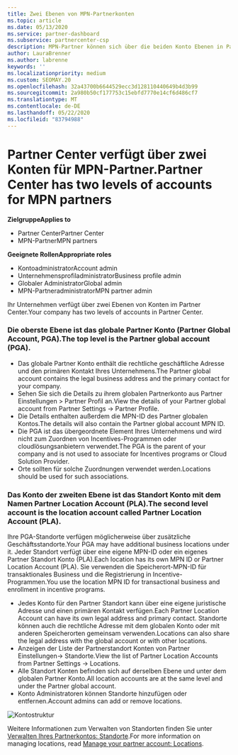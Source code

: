 ```yaml
---
title: Zwei Ebenen von MPN-Partnerkonten
ms.topic: article
ms.date: 05/13/2020
ms.service: partner-dashboard
ms.subservice: partnercenter-csp
description: MPN-Partner können sich über die beiden Konto Ebenen in Partner Center, das globale Partnerkonto (Partner Global Account, PGA) und das Partner Location Account (PLA) informieren.
author: LauraBrenner
ms.author: labrenne
keywords: ''
ms.localizationpriority: medium
ms.custom: SEOMAY.20
ms.openlocfilehash: 32a43700b6644529ecc3d128110440649b4d3b99
ms.sourcegitcommit: 2a980b50cf177753c15ebfd7770e14cf6d486cf7
ms.translationtype: MT
ms.contentlocale: de-DE
ms.lasthandoff: 05/22/2020
ms.locfileid: "83794988"
---
```

# <a name="partner-center-has-two-levels-of-accounts-for-mpn-partners"></a><span data-ttu-id="d3c43-103">Partner Center verfügt über zwei Konten für MPN-Partner.</span><span class="sxs-lookup"><span data-stu-id="d3c43-103">Partner Center has two levels of accounts for MPN partners</span></span>

<span data-ttu-id="d3c43-104">**Zielgruppe**</span><span class="sxs-lookup"><span data-stu-id="d3c43-104">**Applies to**</span></span>

- <span data-ttu-id="d3c43-105">Partner Center</span><span class="sxs-lookup"><span data-stu-id="d3c43-105">Partner Center</span></span>
- <span data-ttu-id="d3c43-106">MPN-Partner</span><span class="sxs-lookup"><span data-stu-id="d3c43-106">MPN partners</span></span>

<span data-ttu-id="d3c43-107">**Geeignete Rollen**</span><span class="sxs-lookup"><span data-stu-id="d3c43-107">**Appropriate roles**</span></span>

- <span data-ttu-id="d3c43-108">Kontoadministrator</span><span class="sxs-lookup"><span data-stu-id="d3c43-108">Account admin</span></span>
- <span data-ttu-id="d3c43-109">Unternehmensprofiladministrator</span><span class="sxs-lookup"><span data-stu-id="d3c43-109">Business profile admin</span></span>
- <span data-ttu-id="d3c43-110">Globaler Administrator</span><span class="sxs-lookup"><span data-stu-id="d3c43-110">Global admin</span></span>
- <span data-ttu-id="d3c43-111">MPN-Partneradministrator</span><span class="sxs-lookup"><span data-stu-id="d3c43-111">MPN partner admin</span></span>

<span data-ttu-id="d3c43-112">Ihr Unternehmen verfügt über zwei Ebenen von Konten im Partner Center.</span><span class="sxs-lookup"><span data-stu-id="d3c43-112">Your company has two levels of accounts in Partner Center.</span></span>

### <a name="the-top-level-is-the-partner-global-account-pga"></a><span data-ttu-id="d3c43-113">Die oberste Ebene ist das globale Partner Konto (Partner Global Account, PGA).</span><span class="sxs-lookup"><span data-stu-id="d3c43-113">The top level is the Partner global account (PGA).</span></span>

- <span data-ttu-id="d3c43-114">Das globale Partner Konto enthält die rechtliche geschäftliche Adresse und den primären Kontakt Ihres Unternehmens.</span><span class="sxs-lookup"><span data-stu-id="d3c43-114">The Partner global account contains the legal business address and the primary contact for your company.</span></span> 
- <span data-ttu-id="d3c43-115">Sehen Sie sich die Details zu ihrem globalen Partnerkonto aus Partner Einstellungen > Partner Profil an.</span><span class="sxs-lookup"><span data-stu-id="d3c43-115">View the details of your Partner global account from Partner Settings -> Partner Profile.</span></span>
- <span data-ttu-id="d3c43-116">Die Details enthalten außerdem die MPN-ID des Partner globalen Kontos.</span><span class="sxs-lookup"><span data-stu-id="d3c43-116">The details will also contain the Partner global account MPN ID.</span></span> 
- <span data-ttu-id="d3c43-117">Die PGA ist das übergeordnete Element Ihres Unternehmens und wird nicht zum Zuordnen von Incentives-Programmen oder cloudlösungsanbietern verwendet.</span><span class="sxs-lookup"><span data-stu-id="d3c43-117">The PGA is the parent of your company and is not used to associate for Incentives programs or Cloud Solution Provider.</span></span> 
- <span data-ttu-id="d3c43-118">Orte sollten für solche Zuordnungen verwendet werden.</span><span class="sxs-lookup"><span data-stu-id="d3c43-118">Locations should be used for such associations.</span></span>

### <a name="the-second-level-account-is-the-location-account-called-partner-location-account-pla"></a><span data-ttu-id="d3c43-119">Das Konto der zweiten Ebene ist das Standort Konto mit dem Namen Partner Location Account (PLA).</span><span class="sxs-lookup"><span data-stu-id="d3c43-119">The second level account is the location account called Partner Location Account (PLA).</span></span>

<span data-ttu-id="d3c43-120">Ihre PGA-Standorte verfügen möglicherweise über zusätzliche Geschäftsstandorte.</span><span class="sxs-lookup"><span data-stu-id="d3c43-120">Your PGA may have additional business locations under it.</span></span> <span data-ttu-id="d3c43-121">Jeder Standort verfügt über eine eigene MPN-ID oder ein eigenes Partner Standort Konto (PLA).</span><span class="sxs-lookup"><span data-stu-id="d3c43-121">Each location has its own MPN ID or Partner Location Account (PLA).</span></span> <span data-ttu-id="d3c43-122">Sie verwenden die Speicherort-MPN-ID für transaktionales Business und die Registrierung in Incentive-Programmen.</span><span class="sxs-lookup"><span data-stu-id="d3c43-122">You use the location MPN ID for transactional business and enrollment in incentive programs.</span></span>

- <span data-ttu-id="d3c43-123">Jedes Konto für den Partner Standort kann über eine eigene juristische Adresse und einen primären Kontakt verfügen.</span><span class="sxs-lookup"><span data-stu-id="d3c43-123">Each Partner Location Account can have its own legal address and primary contact.</span></span> <span data-ttu-id="d3c43-124">Standorte können auch die rechtliche Adresse mit dem globalen Konto oder mit anderen Speicherorten gemeinsam verwenden.</span><span class="sxs-lookup"><span data-stu-id="d3c43-124">Locations can also share the legal address with the global account or with other locations.</span></span>
- <span data-ttu-id="d3c43-125">Anzeigen der Liste der Partnerstandort Konten von Partner Einstellungen-> Standorte.</span><span class="sxs-lookup"><span data-stu-id="d3c43-125">View the list of Partner Location Accounts from Partner Settings -> Locations.</span></span>
- <span data-ttu-id="d3c43-126">Alle Standort Konten befinden sich auf derselben Ebene und unter dem globalen Partner Konto.</span><span class="sxs-lookup"><span data-stu-id="d3c43-126">All location accounts are at the same level and under the Partner global account.</span></span>
- <span data-ttu-id="d3c43-127">Konto Administratoren können Standorte hinzufügen oder entfernen.</span><span class="sxs-lookup"><span data-stu-id="d3c43-127">Account admins can add or remove locations.</span></span>

![Kontostruktur](images/accountstructure.png)

<span data-ttu-id="d3c43-129">Weitere Informationen zum Verwalten von Standorten finden Sie unter [Verwalten Ihres Partnerkontos: Standorte](manage-locations.md).</span><span class="sxs-lookup"><span data-stu-id="d3c43-129">For more information on managing locations, read [Manage your partner account: Locations](manage-locations.md).</span></span> 




















